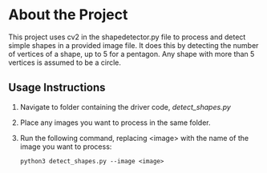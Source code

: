 # About the Project
This project uses cv2 in the shapedetector.py file to process and detect simple shapes in a provided image file. It does this by detecting the number of vertices of a shape, up to 5 for a pentagon. Any shape with more than 5 vertices is assumed to be a circle.

## Usage Instructions
1. Navigate to folder containing the driver code, *detect_shapes.py*
2. Place any images you want to process in the same folder.
3. Run the following command, replacing \<image\> with the name of the image you want to process: 

    `python3 detect_shapes.py --image <image>`
